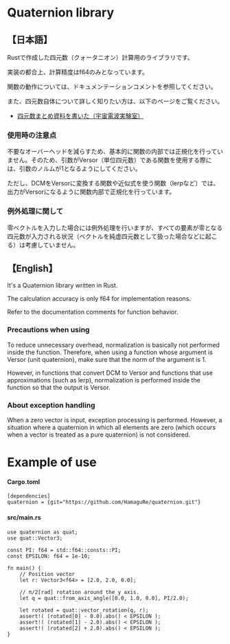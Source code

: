 # Quaternion library
## 【日本語】
  Rustで作成した四元数（クォータニオン）計算用のライブラリです。

  実装の都合上、計算精度はf64のみとなっています。

  関数の動作については、ドキュメンテーションコメントを参照してください。

  また、四元数自体について詳しく知りたい方は、以下のページをご覧ください。

  * [四元数まとめ資料を書いた（宇宙電波実験室）](https://space-denpa.jp/2019/03/26/quaternion-doc/)

### 使用時の注意点
不要なオーバーヘッドを減らすため、基本的に関数の内部では正規化を行っていません。そのため、引数がVersor（単位四元数）である関数を使用する際には、引数のノルムが1となるようにしてください。

ただし、DCMをVersorに変換する関数や近似式を使う関数（lerpなど）では、出力がVersorになるように関数内部で正規化を行っています。

### 例外処理に関して
 零ベクトルを入力した場合には例外処理を行いますが、すべての要素が零となる四元数が入力される状況（ベクトルを純虚四元数として扱った場合などに起こる）は考慮していません。

## 【English】
  It's a Quaternion library written in Rust.

  The calculation accuracy is only f64 for implementation reasons.

  Refer to the documentation comments for function behavior.

### Precautions when using
To reduce unnecessary overhead, normalization is basically not performed inside the function. Therefore, when using a function whose argument is Versor (unit quaternion), make sure that the norm of the argument is 1.

However, in functions that convert DCM to Versor and functions that use approximations (such as lerp), normalization is performed inside the function so that the output is Versor.

### About exception handling
When a zero vector is input, exception processing is performed. However, a situation where a quaternion in which all elements are zero (which occurs when a vector is treated as a pure quaternion) is not considered.

# Example of use
#### Cargo.toml
```
[dependencies]
quaternion = {git="https://github.com/HamaguRe/quaternion.git"}
```

#### src/main.rs
```
use quaternion as quat;
use quat::Vector3;

const PI: f64 = std::f64::consts::PI;
const EPSILON: f64 = 1e-10;

fn main() {
    // Position vector
    let r: Vector3<f64> = [2.0, 2.0, 0.0];

    // π/2[rad] rotation around the y axis.
    let q = quat::from_axis_angle([0.0, 1.0, 0.0], PI/2.0);

    let rotated = quat::vector_rotation(q, r);
    assert!( (rotated[0] - 0.0).abs() < EPSILON );
    assert!( (rotated[1] - 2.0).abs() < EPSILON );
    assert!( (rotated[2] + 2.0).abs() < EPSILON );
}
```